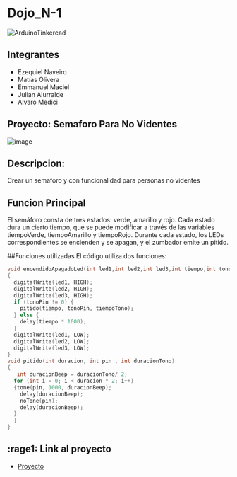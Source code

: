 # Dojo_N-1

![ArduinoTinkercad](https://user-images.githubusercontent.com/99840908/233510660-158b98aa-67e9-4791-9339-8779df31c734.jpg)

## Integrantes

- Ezequiel Naveiro
- Matías Olivera
- Emmanuel Maciel
- Julian Alurralde
- Alvaro Medici

## Proyecto: Semaforo Para No Videntes

![image](https://user-images.githubusercontent.com/99840908/233511541-da542f5d-35ea-4a9c-8105-33f33c1db015.png)

## Descripcion: 

Crear un semaforo y con funcionalidad para personas no videntes

## Funcion Principal

El semáforo consta de tres estados: verde, amarillo y rojo. Cada estado dura un cierto tiempo, que se puede modificar a través de las variables tiempoVerde, tiempoAmarillo y tiempoRojo. Durante cada estado, los LEDs correspondientes se encienden y se apagan, y el zumbador emite un pitido.

##Funciones utilizadas
El código utiliza dos funciones:

~~~ C (lenguaje en el que esta escrito)
void encendidoApagadoLed(int led1,int led2,int led3,int tiempo,int tonoPin,int tiempoTono)
{
  digitalWrite(led1, HIGH);
  digitalWrite(led2, HIGH);
  digitalWrite(led3, HIGH);
  if (tonoPin != 0) {
    pitido(tiempo, tonoPin, tiempoTono);
  } else {
    delay(tiempo * 1000);
  }
  digitalWrite(led1, LOW);
  digitalWrite(led2, LOW);
  digitalWrite(led3, LOW);
}
void pitido(int duracion, int pin , int duracionTono)
{
   int duracionBeep = duracionTono/ 2;
  for (int i = 0; i < duracion * 2; i++)
  {tone(pin, 1000, duracionBeep);
    delay(duracionBeep);
    noTone(pin);
    delay(duracionBeep);
  } 
  }
}
~~~

## :rage1: Link al proyecto
- [Proyecto](https://www.tinkercad.com/things/ajZCUOSbUis-ingenious-krunk-hillar/editel?sharecode=HyMGJVDGCCbBQA1KGuteHUzsFk9MEPF2FEtG7YAPzyA)
